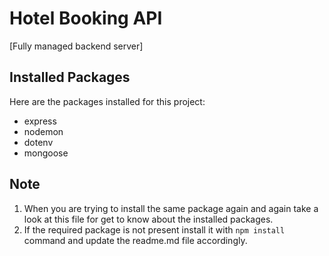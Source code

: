 # Hotel Booking API

[Fully managed backend server]

## Installed Packages

Here are the packages installed for this project:

- express
- nodemon
- dotenv
- mongoose

## Note

1. When you are trying to install the same package again and again take a look at this file for get to know about the installed packages.
2. If the required package is not present install it with ```npm install``` command and update the readme.md file accordingly.